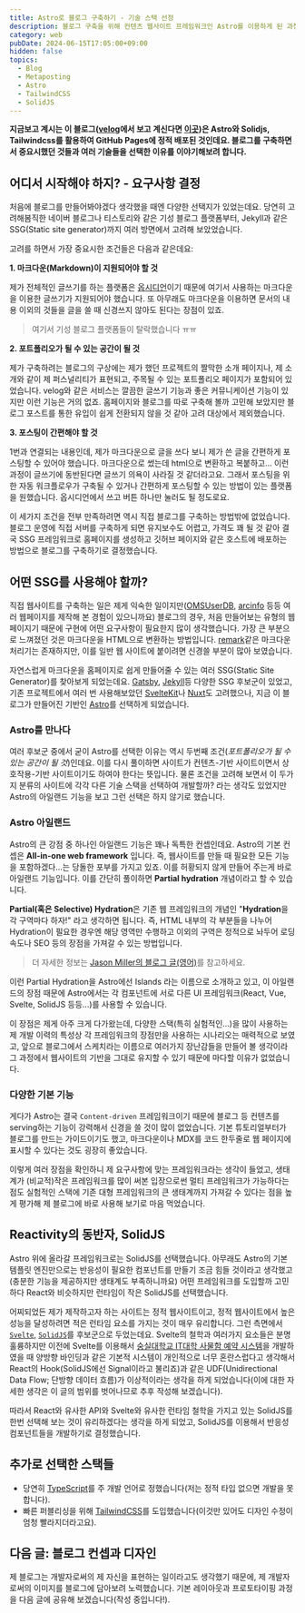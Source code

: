 ```yaml
---
title: Astro로 블로그 구축하기 - 기술 스택 선정
description: 블로그 구축을 위해 컨텐츠 웹사이트 프레임워크인 Astro를 이용하게 된 과정을 공유합니다.
category: web
pubDate: 2024-06-15T17:05:00+09:00
hidden: false
topics:
  - Blog
  - Metaposting
  - Astro
  - TailwindCSS
  - SolidJS
---
```

**지금보고 계시는 이 블로그([velog](https://velog.io/@eatsteak)에서 보고 계신다면 [이곳](https://eatsteak.dev/post/constructing-blog))은 Astro와 Solidjs, Tailwindcss를 활용하여 GitHub Pages에 정적 배포된 것인데요. 블로그를 구축하면서 중요시했던 것들과 여러 기술들을 선택한 이유를 이야기해보려 합니다.**

## 어디서 시작해야 하지? - 요구사항 결정
처음에 블로그를 만들어봐야겠다 생각했을 때엔 다양한 선택지가 있었는데요. 당연히 고려해봄직한 네이버 블로그나 티스토리와 같은 기성 블로그 플랫폼부터, Jekyll과 같은 SSG(Static site generator)까지 여러 방면에서 고려해 보았었습니다.

고려를 하면서 가장 중요시한 조건들은 다음과 같은데요:

**1. 마크다운(Markdown)이 지원되어야 할 것**

제가 전체적인 글쓰기를 하는 플랫폼은 [옵시디언](https://obsidian.md)이기 때문에 여기서 사용하는 마크다운을 이용한 글쓰기가 지원되어야 했습니다. 또 아무래도 마크다운을 이용하면 문서의 내용 이외의 것들을 글을 쓸 때 신경쓰지 않아도 된다는 장점이 있죠.
> 여기서 기성 블로그 플랫폼들이 탈락했습니다 ㅠㅠ

**2. 포트폴리오가 될 수 있는 공간이 될 것**

제가 구축하려는 블로그의 구상에는 제가 했던 프로젝트의 짤막한 소개 페이지나, 제 소개와 같이 제 퍼스널리티가 표현되고, 주목될 수 있는 포트폴리오 페이지가 포함되어 있었습니다.
velog와 같은 서비스는 깔끔한 글쓰기 기능과 좋은 커뮤니케이션 기능이 있지만 이런 기능은 거의 없죠. 홈페이지와 블로그를 따로 구축해 볼까 고민해 보았지만 블로그 포스트를 통한 유입이 쉽게 전환되지 않을 것 같아 고려 대상에서 제외했습니다.

**3. 포스팅이 간편해야 할 것**

1번과 연결되는 내용인데, 제가 마크다운으로 글을 쓰다 보니 제가 쓴 글을 간편하게 포스팅할 수 있어야 했습니다. 마크다운으로 썼는데 html으로 변환하고 복붙하고… 이런 과정이 글쓰기에 동반된다면 글쓰기 의욕이 사라질 것 같더라고요. 그래서 포스팅을 위한 자동 워크플로우가 구축될 수 있거나 간편하게 포스팅할 수 있는 방법이 있는 플랫폼을 원했습니다. 옵시디언에서 쓰고 버튼 하나만 눌러도 될 정도로요.

이 세가지 조건을 전부 만족하려면 역시 직접 블로그를 구축하는 방법밖에 없었습니다. 블로그 운영에 직접 서버를 구축하게 되면 유지보수도 어렵고, 가격도 꽤 될 것 같아 결국 SSG 프레임워크로 홈페이지를 생성하고 깃허브 페이지와 같은 호스트에 배포하는 방법으로 블로그를 구축하기로 결정했습니다.


## 어떤 SSG를 사용해야 할까?

직접 웹사이트를 구축하는 일은 제게 익숙한 일이지만([OMSUserDB](https://userdb.ourmc.space), [arcinfo](https://github.com/arc-info/arcinfo) 등등 여러 웹페이지를 제작해 본 경험이 있으니까요) 블로그의 경우, 처음 만들어보는 유형의 웹페이지기 때문에 구현에 어떤 요구사항이 필요한지 많이 생각했습니다. 가장 큰 부분으로 느껴졌던 것은 마크다운을 HTML으로 변환하는 방법입니다. [remark](https://github.com/remarkjs/remark)같은 마크다운 처리기는 존재하지만, 이를 일반 웹 사이트에 붙이려면 신경쓸 부분이 많아 보였습니다.

자연스럽게 마크다운을 홈페이지로 쉽게 만들어줄 수 있는 여러 SSG(Static Site Generator)를 찾아보게 되었는데요. [Gatsby](https://gatsbyjs.com), [Jekyll](https://jekyllrb.com)등 다양한 SSG 후보군이 있었고, 기존 프로젝트에서 여러 번 사용해보았던 [SvelteKit](https://kit.svelte.dev)나 [Nuxt](https://nuxtjs.org)도 고려했으나, 지금 이 블로그가 만들어진 기반인 [Astro](https://astro.build)를 선택하게 되었습니다.

### Astro를 만나다
여러 후보군 중에서 굳이 Astro를 선택한 이유는 역시 두번째 조건(_포트폴리오가 될 수 있는 공간이 될 것_)인데요. 이를 다시 풀이하면 사이트가 컨텐츠-기반 사이트이면서 상호작용-기반 사이트이기도 하여야 한다는 뜻입니다. 물론 조건을 고려해 보면서 이 두가지 분류의 사이트에 각각 다른 기술 스택을 선택하여 개발할까? 라는 생각도 있었지만 Astro의 아일랜드 기능을 보고 그런 선택은 하지 않기로 했습니다.

### Astro 아일랜드
Astro의 큰 강점 중 하나인 아일랜드 기능은 꽤나 독특한 컨셉인데요. Astro의 기본 컨셉은 **All-in-one web framework** 입니다. 즉, 웹사이트를 만들 때 필요한 모든 기능을 포함하겠다...는 당돌한 포부를 가지고 있죠.
이를 허황되지 않게 만들어 주는게 바로 아일랜드 기능입니다. 이를 간단히 풀이하면 **Partial hydration** 개념이라고 할 수 있습니다.

**Partial(혹은 Selective) Hydration**은 기존 웹 프레임워크의 개념인 "**Hydration**을 각 구역마다 하자!" 라고 생각하면 됩니다. 즉, HTML 내부의 각 부분들을 나누어 Hydration이 필요한 경우엔 해당 영역만 수행하고 이외의 구역은 정적으로 놔두어 로딩 속도나 SEO 등의 장점을 가져갈 수 있는 방법입니다.

> 더 자세한 정보는 [Jason Miller의 블로그 글(영어)](https://jasonformat.com/islands-architecture/)를 참고하세요.

이런 Partial Hydration을 Astro에선 Islands 라는 이름으로 소개하고 있고, 이 아일랜드의 장점 때문에 Astro에서는 각 컴포넌트에 서로 다른 UI 프레임워크(React, Vue, Svelte, SolidJS 등등...)를 사용할 수 있습니다.

이 장점은 제게 아주 크게 다가왔는데, 다양한 스택(특히 실험적인...)을 많이 사용하는 제 개발 이력의 특성상 각 프레임워크의 장점만을 사용하는 시나리오는 매력적으로 보였고, 앞으로 블로그에서 스케치라는 이름으로 여러가지 장난감들을 만들어 볼 생각이라 그 과정에서 웹사이트의 기반을 그대로 유지할 수 있기 때문에 마다할 이유가 없었습니다.

### 다양한 기본 기능
게다가 Astro는 결국 `Content-driven` 프레임워크이기 때문에 블로그 등 컨텐츠를 serving하는 기능이 강력해서 신경을 쓸 것이 많이 없었습니다. 기본 튜토리얼부터가 블로그를 만드는 가이드이기도 했고, 마크다운이나 MDX를 코드 한두줄로 웹 페이지에 표시할 수 있다는 것도 굉장히 좋았습니다.

이렇게 여러 장점을 확인하니 제 요구사항에 맞는 프레임워크라는 생각이 들었고, 생태계가 (비교적)작은 프레임워크를 많이 써본 입장으로썬 멀티 프레임워크가 가능하다는 점도 실험적인 스택에 기존 대형 프레임워크의 큰 생태계까지 가져갈 수 있다는 점을 높게 평가해 제 블로그에 바로 사용해 보기로 마음 먹었습니다.

## Reactivity의 동반자, SolidJS
Astro 위에 올라갈 프레임워크로는 SolidJS를 선택했습니다. 아무래도 Astro의 기본 템플릿 엔진만으로는 반응성이 필요한 컴포넌트를 만들기 조금 힘들 것이라고 생각했고(충분한 기능을 제공하지만 생태계도 부족하니까요) 어떤 프레임워크를 도입할까 고민하다 React와 비슷하지만 런타임이 작은 SolidJS를 선택했습니다.

어찌되었든 제가 제작하고자 하는 사이트는 정적 웹사이트이고, 정적 웹사이트에서 높은 성능을 달성하려면 적은 런타임 요소를 가지는 것이 매우 유리합니다. 그런 측면에서 [`Svelte`](https://svelte.dev), [`SolidJS`](https://solidjs.com)를 후보군으로 두었는데요. Svelte의 철학과 여러가지 요소들은 분명 훌륭하지만 이전에 Svelte를 이용해서 [숭실대학교 IT대학 사물함 예약 시스템](https://github.com/twinsteak/lockerweb)을 개발하였을 때 양방향 바인딩과 같은 기본적 시스템이 개인적으로 너무 혼란스럽다고 생각해서 React의 Hook(SolidJS에선 Signal이라고 불리죠)과 같은 UDF(Unidirectional Data Flow; 단방향 데이터 흐름)가 이상적이라는 생각을 하게 되었습니다(이에 대한 자세한 생각은 이 글의 범위를 벗어나므로 추후 작성해 보겠습니다).

따라서 React와 유사한 API와 Svelte와 유사한 런타임 철학을 가지고 있는 SolidJS를 한번 선택해 보는 것이 유리하겠다는 생각을 하게 되었고, SolidJS를 이용해서 반응성 컴포넌트들을 개발하기로 결정했습니다.

## 추가로 선택한 스택들
- 당연히 [TypeScript](https://www.typescriptlang.org/)를 주 개발 언어로 정했습니다(저는 정적 타입 없으면 개발을 못합니다).
- 빠른 퍼블리싱을 위해 [TailwindCSS](https://tailwindcss.com/)를 도입했습니다(이것만 있어도 디자인 수정이 엄청 빨라지더라고요).


## 다음 글: 블로그 컨셉과 디자인
제 블로그는 개발자로써의 제 자신을 표현하는 일이라고도 생각했기 때문에, 제 개발자로써의 이미지를 블로그에 담아보려 노력했습니다. 기본 레이아웃과 프로토타이핑 과정을 다음 글에 공유해 보겠습니다(작성 중입니다!).